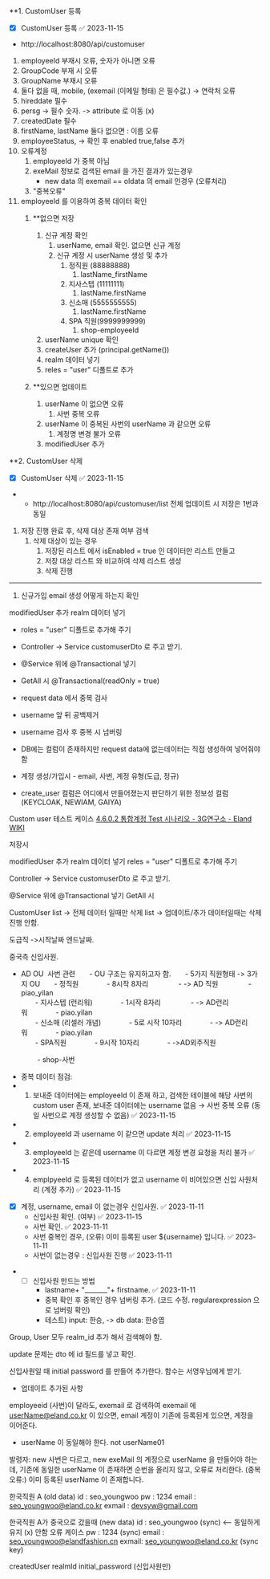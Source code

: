 
**1. CustomUser 등록

- [x] CustomUser 등록 ✅ 2023-11-15
- http://localhost:8080/api/customuser
1. employeeId 부재시 오류, 숫자가 아니면 오류
2. GroupCode 부재 시 오류
3. GroupName 부재시 오류
4. 둘다 없을 때, mobile, (exemail (이메일 형태) 은 필수값.)  -> 연락처 오류
5.  hireddate 필수
6. persg -> 필수 숫자. -> attribute 로 이동 (x)
7. createdDate 필수
8. firstName, lastName 둘다  없으면 : 이름 오류
9. employeeStatus, -> 확인 후 enabled true,false 추가
10.  오류계정
		1. employeeId 가 중복 아님
		2. exeMail 정보로 검색된 email 을 가진 결과가 있는경우
			- new data 의 exemail == oldata 의  email 인경우 (오류처리)
		3. "중복오류"
11. employeeId 를 이용하여 중복 데이터 확인
	1.  **없으면 저장
		1. 신규 계정 확인
			1. userName, email 확인. 없으면 신규 계정
			2. 신규 계정 시 userName 생성 및 추가
				1. 정직원 (88888888)
					1.  lastName_firstName
				2. 지사스텝 (11111111)
					1. lastName.firstName
				3. 신소매 (5555555555)
					1. lastName.firstName
				4. SPA 직원(9999999999)
					1. shop-employeeId
		2. userName unique 확인
		3. createUser 추가 (principal.getName())
		4. realm  데이터 넣기
		5. reles = "user" 디폴트로 추가

	2. **있으면 업데이트
		1. userName 이 없으면 오류
			1. 사번 중복 오류
		2. userName 이 중복된 사번의 userName 과 같으면 오류
			1. 계정명 변경 불가 오류
		3. modifiedUser 추가
			
**2. CustomUser 삭제	

- [x] CustomUser 삭제 ✅ 2023-11-15
- - http://localhost:8080/api/customuser/list
전체 업데이트 시 저장은 1번과 동일
1. 저장 진행 완료 후, 삭제 대상 존재 여부 검색
	1. 삭제 대상이 있는 경우
		1. 저장된 리스트 에서 isEnabled = true 인 데이터만 리스트 만들고
		2. 저장 대상 리스트 와 비교하여 삭제 리스트 생성
		3. 삭제 진행


----------------------------------------------------------------
1. 신규가입 email 생성 어떻게 하는지 확인

modifiedUser 추가
realm  데이터 넣기
- roles = "user" 디폴트로 추가해 주기
- Controller -> Service customuserDto 로 주고 받기.
- @Service 위에 @Transactional 넣기
- GetAll 시 @Transactional(readOnly = true)

- request data 에서 중복 검사
- username 앞 뒤 공백제거
- username 검사 후 중복 시 넘버링
- DB에는 컬럼이 존재하지만 request data에 없는데이터는 직접 생성하여 넣어줘야함
- 계정 생성/가입시 - email, 사번, 계정 유형(도급, 정규)
- create_user 컬럼은 어디에서 만들어졌는지 판단하기 위한 정보성 컬럼(KEYCLOAK, NEWIAM, GAIYA) 



Custom user 테스트 케이스
[4.6.0.2 통합계정 Test 시나리오 - 3G연구소 - Eland WIKI](https://wiki.eland.co.kr/pages/viewpage.action?pageId=311985745) 

저장시

modifiedUser 추가
realm  데이터 넣기
reles = "user" 디폴트로 추가해 주기

Controller -> Service customuserDto 로 주고 받기.

@Service 위에 @Transactional 넣기
GetAll 시




CustomUser
list -> 전체 데이터 일때만 삭제
list -> 업데이트/추가 데이터일때는 삭제 진행 안함.

도급직 ->시작날짜 엔드날짜.

중국측 신입사원.
- AD OU  사번 관련  - OU 구조는 유지하고자 함.  - 5가지 직원형태 -> 3가지 OU  - 정직원    - 8시작 8자리     - -> AD 직원     - piao_yilan  
  - 지사스텝 (런리워)    - 1시작 8자리     - -> AD런리워    - piao.yilan  
  - 신소매 (리셀러 개념)    - 5로 시작 10자리    - -> AD런리워    - piao.yilan  
  - SPA직원    - 9시작 10자리    - ->AD외주직원 

    - shop-사번


- 중복 데이터 점검:
-  1. 보내준 데이터에는 employeeId 이 존재 하고, 검색한 테이블에 해당 사번의 custom user 존재, 보내준 데이터에는 username 없음 → 사번 중복 오류 (동일 사번으로 계정 생성할 수 없음) ✅ 2023-11-15
 - 2. employeeId 과 username 이 같으면 update 처리 ✅ 2023-11-15
 -  3. employeeId 는 같은데 username 이 다르면 계정 변경 요청을 처리 불가 ✅ 2023-11-15
 - 4. emplpyeeId 로 등록된 데이터가 없고 username 이 비어있으면 신입 사원처리 (계정 추가) ✅ 2023-11-15

- [x] 계정, username, email 이 없는경우 신입사원. ✅ 2023-11-11
	- 신입사원 확인. (여부) ✅ 2023-11-15
	- 사번 확인. ✅ 2023-11-11
	- 사번 중복인 경우, (오류) 이미 등록된 user ${username} 입니다. ✅ 2023-11-11
	-  사번이 없는경우 : 신입사원 진행 ✅ 2023-11-11
- 
	- [ ] 신입사원  만드는 방법
		- lastname+ "_______"+ firstname. ✅ 2023-11-11
		-  중복 확인 후 중복인  경우 넘버링 추가. (코드 수정. regularexpression 으로 넘버링 확인)
		- 테스트) input: 한승, -> db data: 한승엽


Group, User 모두  realm_id 추가 해서 검색해야 함.

update 문제는 dto 에 id 필드를 넣고 확인.

신입사원일 때 initial password 를 만들어 추가한다.
함수는 서영우님에게 받기.

- 업데이트 추가된 사항

employeeid (사번)이 달라도, exemail 로 검색하여 
exemail 에 userName@eland.co.kr 이 있으면, 
email 계정이 기존에 등록된게 있으면, 계정을 이어준다. 
- userName 이 동일해야 한다. not userName01

발령자:
new 사번은 다르고, new exeMail 의 계정으로 userName 을 만들어야 하는데, 
기존에 동일한 userName 이 존재하면 순번을 올리지 않고, 오류로 처리한다.
(중복오류:) 이미 등록된 userName 이 존재합니다.



한국직원 A (old data)
id : seo_youngwoo
pw : 1234
email : [seo_youngwoo@eland.co.kr](mailto:seo_youngwoo@eland.co.kr "mailto:seo_youngwoo@eland.co.kr")
exmail : [devsyw@gmail.com](mailto:devsyw@gmail.com)

한국직원 A가 중국으로 갔을때 (new data)
id : seo_youngwoo (sync) <-- 동일하게 유지 (x) 안함 오류 케이스
pw : 1234 (sync)
email : [seo_youngwoo@elandfashion.cn](mailto:seo_youngwoo@elandfashion.cn "mailto:seo_youngwoo@elandfashion.cn")
exmail: [seo_youngwoo@eland.co.kr](mailto:seo_youngwoo@eland.co.kr "mailto:seo_youngwoo@eland.co.kr") (sync key)

createdUser
realmId
initial_password (신입사원만)
